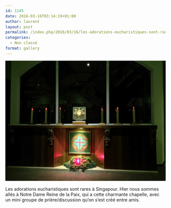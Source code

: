 ```yaml
---
id: 1145
date: 2016-03-16T03:14:19+01:00
author: laurent
layout: post
permalink: /index.php/2016/03/16/les-adorations-eucharistiques-sont-rares-a/
categories:
  - Non classé
format: gallery
---
```

<img src="/images/2016/03/tumblr_o443nvqD4J1uuvt0bo1_1280.jpg" />

Les adorations eucharistiques sont rares à Singapour. Hier nous sommes allés à Notre Dame Reine de la Paix, qui a cette charmante chapelle, avec un mini groupe de prière/discussion qu&rsquo;on s&rsquo;est créé entre amis.